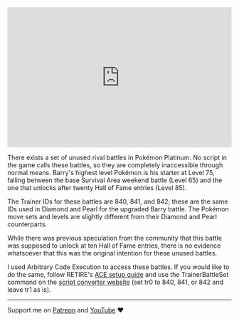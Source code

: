 <iframe style="max-width: 100%;" width="560" height="315" src="https://www.youtube.com/embed/mt2aXk8RHXM?si=9JKJXEFfMBLEzCwY" title="YouTube video player" frameborder="0" allow="accelerometer; autoplay; clipboard-write; encrypted-media; gyroscope; picture-in-picture; web-share" referrerpolicy="strict-origin-when-cross-origin" allowfullscreen></iframe>

There exists a set of unused rival battles in Pokémon Platinum. No script in the game calls these battles, so they are completely inaccessible through normal means. Barry's highest level Pokémon is his starter at Level 75, falling between the base Survival Area weekend battle (Level 65) and the one that unlocks after twenty Hall of Fame entries (Level 85).

The Trainer IDs for these battles are 840, 841, and 842; these are the same IDs used in Diamond and Pearl for the upgraded Barry battle. The Pokémon move sets and levels are slightly different from their Diamond and Pearl counterparts.

While there was previous speculation from the community that this battle was supposed to unlock at ten Hall of Fame entries, there is no evidence whatsoever that this was the original intention for these unused battles.

I used Arbitrary Code Execution to access these battles. If you would like to do the same, follow RETIRE's [ACE setup guide](https://sloths-kiss-rf0.craft.me/330jTbOzhF5BZu) and use the TrainerBattleSet command on the [script converter website](https://app.jorikdevreese.com/src/index.html) (set tr0 to 840, 841, or 842 and leave tr1 as is).

---

Support me on [Patreon](https://www.patreon.com/c/Etchy) and [YouTube](https://youtube.com/etch) ❤️
